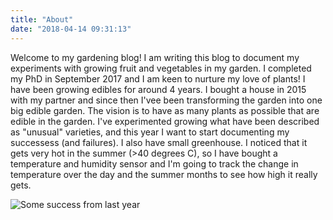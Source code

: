 ```yaml
---
title: "About"
date: "2018-04-14 09:31:13"
---
```


Welcome to my gardening blog!  I am writing this blog to document my experiments with growing fruit and vegetables in my garden.  I completed my PhD in September 2017 and I am keen to nurture my love of plants!  I have been growing edibles for around 4 years.  I bought a house in 2015 with my partner and since then I'vee been transforming the garden into one big edible garden.  The vision is to have as many plants as possible that are edible in the garden.  I've experimented growing what have been described as "unusual" varieties, and this year I want to start documenting my successess (and failures).  I also have small greenhouse.  I noticed that it gets very hot in the summer (>40 degrees C), so I have bought a temperature and humidity sensor and I'm going to track the change in temperature over the day and the summer months to see how high it really gets.

![Some success from last year](/images/veg.jpg)